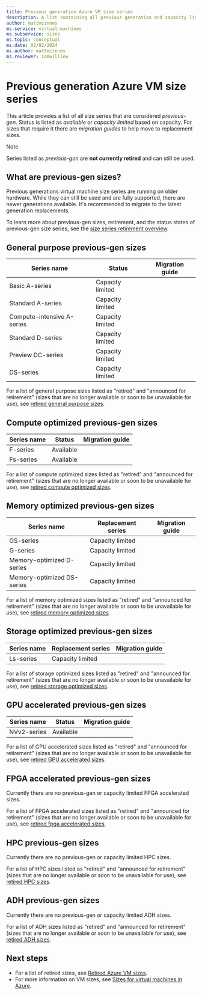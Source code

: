 ```yaml
---
title: Previous generation Azure VM size series
description: A list containing all previous generation and capacity limited VM size series.
author: mattmcinnes
ms.service: virtual-machines
ms.subservice: sizes
ms.topic: conceptual
ms.date: 02/02/2024
ms.author: mattmcinnes
ms.reviewer: iamwilliew
---
```


# Previous generation Azure VM size series

This article provides a list of all size series that are considered *previous-gen*. Status is listed as *available* or *capacity limited* based on capacity. For sizes that require it there are *migration guides* to help move to replacement sizes.

> [!NOTE]
> Series listed as *previous-gen* are **not currently retired** and can still be used.

## What are previous-gen sizes?
Previous generations virtual machine size series are running on older hardware. While they can still be used and are fully supported, there are newer generations available. It's recommended to migrate to the latest generation replacements.

To learn more about previous-gen sizes, retirement, and the status states of previous-gen size series, see the [size series retirement overview](./retirement-overview.md).

## General purpose previous-gen sizes

|Series name                 | Status                 | Migration guide   |
|----------------------------|------------------------|-------------------|
| Basic A-series             | Capacity limited       |
| Standard A-series          | Capacity limited       |
| Compute-intensive A-series | Capacity limited       |
| Standard D-series          | Capacity limited       | 
| Preview DC-series          | Capacity limited       |
| DS-series                  | Capacity limited       |

For a list of general purpose sizes listed as "retired" and "announced for retirement" (sizes that are no longer available or soon to be unavailable for use), see [retired general purpose sizes](./retired-sizes-list.md#general-purpose-retired-sizes).

## Compute optimized previous-gen sizes

|Series name                | Status                  | Migration guide   |
|---------------------------|-------------------------|-------------------|
| F-series                  | Available               |                   |
| Fs-series                 | Available               |                   |

For a list of compute optimized sizes listed as "retired" and "announced for retirement" (sizes that are no longer available or soon to be unavailable for use), see [retired compute optimized sizes](./retired-sizes-list.md#compute-optimized-retired-sizes).

## Memory optimized previous-gen sizes

|Series name                | Replacement series      |Migration guide |
|---------------------------|-------------------------|----------------|
| GS-series                 | Capacity limited        |                |
| G-series                  | Capacity limited        |                |
| Memory-optimized D-series | Capacity limited        |                |
| Memory-optimized DS-series| Capacity limited        |                |

For a list of memory optimized sizes listed as "retired" and "announced for retirement" (sizes that are no longer available or soon to be unavailable for use), see [retired memory optimized sizes](./retired-sizes-list.md#memory-optimized-retired-sizes).

## Storage optimized previous-gen sizes

|Series name                | Replacement series   | Migration guide|
|---------------------------|----------------------|----------------|
| Ls-series                 | Capacity limited     |                |

For a list of storage optimized sizes listed as "retired" and "announced for retirement" (sizes that are no longer available or soon to be unavailable for use), see [retired storage optimized sizes](./retired-sizes-list.md#storage-optimized-retired-sizes).

## GPU accelerated previous-gen sizes

|Series name                 | Status                 | Migration guide   |
|----------------------------|------------------------|-------------------|
| NVv2-series                | Available              |                   |

For a list of GPU accelerated sizes listed as "retired" and "announced for retirement" (sizes that are no longer available or soon to be unavailable for use), see [retired GPU accelerated sizes](./retired-sizes-list.md#gpu-accelerated-retired-sizes).

## FPGA accelerated previous-gen sizes

Currently there are no previous-gen or capacity limited FPGA accelerated sizes.

For a list of FPGA accelerated sizes listed as "retired" and "announced for retirement" (sizes that are no longer available or soon to be unavailable for use), see [retired fpga accelerated sizes](./retired-sizes-list.md#fpga-accelerated-retired-sizes).

## HPC previous-gen sizes

Currently there are no previous-gen or capacity limited HPC sizes.

For a list of HPC sizes listed as "retired" and "announced for retirement" (sizes that are no longer available or soon to be unavailable for use), see [retired HPC sizes](./retired-sizes-list.md#hpc-retired-sizes).

## ADH previous-gen sizes

Currently there are no previous-gen or capacity limited ADH sizes.

For a list of ADH sizes listed as "retired" and "announced for retirement" (sizes that are no longer available or soon to be unavailable for use), see [retired ADH sizes](./retired-sizes-list.md#adh-retired-sizes).

## Next steps
- For a list of retired sizes, see [Retired Azure VM sizes](./retired-sizes-list.md).
- For more information on VM sizes, see [Sizes for virtual machines in Azure](../sizes.md).
